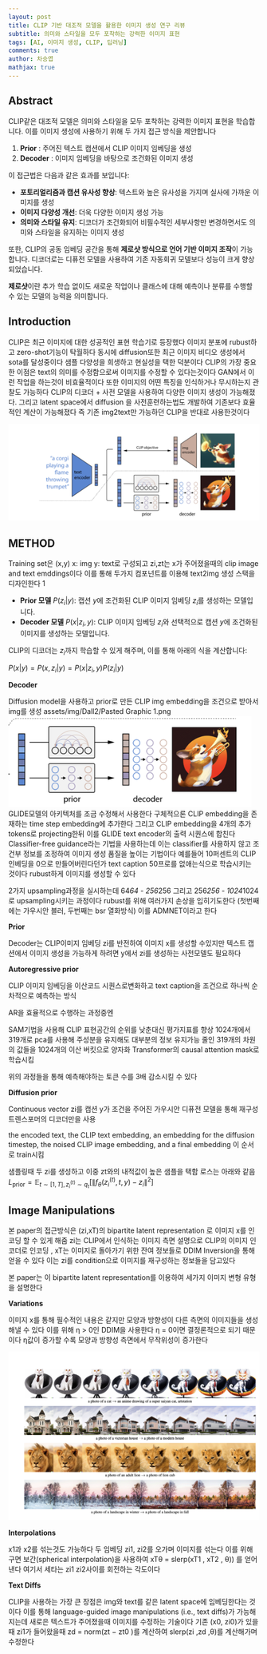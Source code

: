 ```yaml
---
layout: post
title: CLIP 기반 대조적 모델을 활용한 이미지 생성 연구 리뷰
subtitle: 의미와 스타일을 모두 포착하는 강력한 이미지 표현
tags: [AI, 이미지 생성, CLIP, 딥러닝]
comments: true
author: 차승엽
mathjax: true
---
```


## Abstract

CLIP같은 대조적 모델은 의미와 스타일을 모두 포착하는 강력한 이미지 표현을 학습합니다. 이를 이미지 생성에 사용하기 위해 두 가지 접근 방식을 제안합니다

1. **Prior** : 주어진 텍스트 캡션에서 CLIP 이미지 임베딩을 생성
2. **Decoder** : 이미지 임베딩을 바탕으로 조건화된 이미지 생성

이 접근법은 다음과 같은 효과를 보입니다:
- **포토리얼리즘과 캡션 유사성 향상**: 텍스트와 높은 유사성을 가지며 실사에 가까운 이미지를 생성
- **이미지 다양성 개선**: 더욱 다양한 이미지 생성 가능
- **의미와 스타일 유지**: 디코더가 조건화되어 비필수적인 세부사항만 변경하면서도 의미와 스타일을 유지하는 이미지 생성

또한, CLIP의 공동 임베딩 공간을 통해 **제로샷 방식으로 언어 기반 이미지 조작**이 가능합니다. 디코더로는 디퓨전 모델을 사용하여 기존 자동회귀 모델보다 성능이 크게 향상되었습니다.

**제로샷**이란 추가 학습 없이도 새로운 작업이나 클래스에 대해 예측이나 분류를 수행할 수 있는 모델의 능력을 의미합니다.

## Introduction

CLIP은 최근 이미지에 대한 성공적인 표현 학습기로 등장했다 이미지 분포에 rubust하고 zero-shot기능이 탁월하다 동시에 diffusion또한 최근 이미지 비디오 생성에서 sota를 달성중이다 샘플 다양성을 희생하고 현실성을 택한 덕분이다
CLIP의 가장 중요한 이점은 text의 의미를 수정함으로써 이미지를 수정할 수 있다는것이다 GAN에서 이런 작업을 하는것이 비효율적이다 또한 이미지의 어떤 특징을 인식하거나 무시하는지 관찰도 가능하다
CLIP의 디코더 + 사전 모델을 사용하여 다양한 이미지 생성이 가능해졌다. 그리고 latent space에서 diffusion 을 사전훈련하는법도 개발하여 기존보다 효율적인 계산이 가능해졌다 즉 기존 img2text만 가능하던 CLIP을 반대로 사용한것이다

![1](/assets/img/Dall2/1.png)

## METHOD


Training set은 (x,y) x: img y: text로 구성되고 zi,zt는 x가 주어졌을때의 clip image and text emddings이다 이를 통해 두가지 컴포넌트를 이용해 text2img 생성 스택을 디자인한다
1
- **Prior 모델** $P(z_i | y)$: 캡션 $y$에 조건화된 CLIP 이미지 임베딩 $z_i$를 생성하는 모델입니다.
- **Decoder 모델** $P(x | z_i, y)$: CLIP 이미지 임베딩 $z_i$와 선택적으로 캡션 $y$에 조건화된 이미지를 생성하는 모델입니다.

CLIP의 디코더는 $z_i$까지 학습할 수 있게 해주며, 이를 통해 아래의 식을 계산합니다:

$P(x | y) = P(x, z_i | y) = P(x | z_i, y) P(z_i | y)$


**Decoder**

Diffusion model을 사용하고 prior로 만든 CLIP img embedding을 조건으로 받아서 img를 생성
assets/img/Dall2/Pasted Graphic 1.png
![2](/assets/img/Dall2/2.png)
GLIDE모델의 아키텍처를 조금 수정해서 사용한다 구체적으론 CLIP embedding을 존재하는 time step embedding에 추가한다 그리고 CLIP embedding을 4개의 추가 tokens로 projecting한뒤 이를 GLIDE text encoder의 출력 시퀀스에 합친다
Classifier-free guidance라는 기법을 사용하는데 이는 classifier를 사용하지 않고 조건부 정보를 조정하여 이미지 생성 품질을 높이는 기법이다 예를들어 10퍼센트의 CLIP인베딩을 0으로 만들어버린다던가 text caption 50프로를 없애는식으로 학습시키는 것이다 rubust하게 이미지를 생성할 수 있다

2가지 upsampling과정을 실시하는데 64*64 - 256*256 그리고 256*256 - 1024*1024로 upsampling시키는 과정이다 rubust를 위해 여러가지 손상을 입히기도한다 (첫번째에는 가우시안 블러, 두번째는 bsr 열화방식) 이를 ADMNET이라고 한다

**Prior**

Decoder는 CLIP이미지 임베딩 zi를 반전하여 이미지 x를 생성할 수있지만 텍스트 캡션에서 이미지 생성을 가능하게 하려면 y에서 zi를 생성하는 사전모델도 필요하다

**Autoregressive prior**

CLIP 이미지 임베딩을 이산코드 시퀀스로변화하고 text caption을 조건으로 하나씩 순차적으로 예측하는 방식

AR을 효율적으로 수행하는 과정중엔 

SAM기법을 사용해 CLIP 표현공간의 순위를 낮춘대신 평가지표를 향상
1024개에서 319개로 pca를 사용해 주성분을 유지해도 대부분의 정보 유지가능
줄인 319개의 차원의 값들을 1024개의 이산 버킷으로 양자화
Transformer의 causal attention mask로 학습시킴

위의 과정들을 통해 예측해야하는 토큰 수를 3배 감소시킬 수 있다

**Diffusion prior** 

Continuous vector zi를 캡션 y가 조건을 주어진 가우시안 디퓨전 모델을 통해 재구성 트렌스포머의 디코더만을 사용

the encoded text, the CLIP text embedding, an embedding for the diffusion timestep, the noised CLIP image embedding, and a final embedding
이 순서로 train시킴

샘플링때 두 zi를 생성하고 이중 zt와의 내적값이 높은 샘플을 택함 로스는 아래와 같음
$L_{\text{prior}} = \mathbb{E}_{t \sim [1, T], z_i^{(t)} \sim q_t} \left[ \left\| f_{\theta}(z_i^{(t)}, t, y) - z_i \right\|^2 \right]$


## Image Manipulations

본 paper의 접근방식은 (zi,xT)의 bipartite latent representation 로 이미지 x를 인코딩 할 수 있게 해줌 zi는 CLIP에서 인식하는 이미지 측면 설명으로 CLIP의 이미지 인코더로 인코딩 , xT는 이미지로 돌아가기 위한 잔여 정보들로 DDIM Inversion을 통해 얻을 수 있다 이는 zi를 condition으로 이미지를 재구성하는 정보들을 담고있다

본 paper는 이 bipartite latent representation를 이용하여 세가지 이미지 변형 유형을 설명한다

**Variations**

이미지 x를 통해 필수적인 내용은 같지만 모양과 방향성이 다른 측면의 이미지들을 생성해낼 수 있다 이를 위해 η > 0인 DDIM을 사용한다  η = 0이면 결정론적으로 되기 때문이다 η값이 증가할 수록 모양과 방향성 측면에서 무작위성이 증가한다

![3](/assets/img/Dall2/3.png)

**Interpolations**

x1과 x2를 섞는것도 가능하다 두 임베딩 zi1, zi2를 오가며 이미지를 섞는다 이를 위해 구면 보간(spherical interpolation)을 사용하여 xTθ = slerp(xT1 , xT2 , θ)) 를 얻어낸다 여기서 세타는 zi1 zi2사이를 회전하는 각도이다

**Text Diffs**

CLIP을 사용하는 가장 큰 장점은 img와 text를 같은 latent space에 임베딩한다는 것이다 이를 통해 language-guided image manipulations (i.e., text diffs)가 가능해지는데  새로은 텍스트가 주어졌을때 이미지를 수정하는 기술이다 기존 (x0, zi0)가 있을때 zi1가 들어왔을때 zd = norm(zt − zt0 )를 계산하여  slerp(zi ,zd ,θ)를 계산해가며 수정한다
